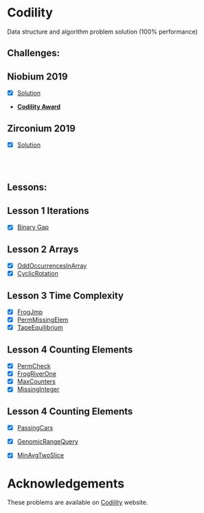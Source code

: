 # Codility
Data structure and algorithm problem solution (100% performance)

## Challenges:

## Niobium 2019</br>
- [x] [Solution](https://github.com/Bansari711/Codility-Lessons/blob/master/Niobium2019.java)</br>
- **[Codility Award](https://app.codility.com/cert/view/certZ79KKC-S2SKGRK8AJRJKK65/)**

## Zirconium 2019</br>
- [x] [Solution](https://github.com/Bansari711/Codility-Lessons/blob/master/Zirconium2019.java)

</br></br>

## Lessons:

## Lesson 1 Iterations</br>
- [x] [Binary Gap](https://github.com/Bansari711/Codility-Lessons/blob/master/BinaryGap.java)

## Lesson 2 Arrays</br>
- [x] [OddOccurrencesInArray](https://github.com/Bansari711/Codility-Lessons/blob/master/OddOccurrencesInArray.java)
- [x] [CyclicRotation](https://github.com/Bansari711/Codility-Lessons/blob/master/CyclicRotation.java)

## Lesson 3 Time Complexity</br>
- [x] [FrogJmp](https://github.com/Bansari711/Codility-Lessons/blob/master/FrogJump.java)
- [x] [PermMissingElem](https://github.com/Bansari711/Codility-Lessons/blob/master/PermMissingElem.java)
- [x] [TapeEquilibrium](https://github.com/Bansari711/Codility-Lessons/blob/master/TapeEquilibrium.java)

## Lesson 4 Counting Elements</br>
- [x] [PermCheck](https://github.com/Bansari711/Codility-Lessons/blob/master/PermCheck.java)
- [x] [FrogRiverOne](https://github.com/Bansari711/Codility-Lessons/blob/master/FrogRiverOne.java)
- [x] [MaxCounters](https://github.com/Bansari711/Codility-Lessons/blob/master/MaxCounters.java)
- [x] [MissingInteger](https://github.com/Bansari711/Codility-Lessons/blob/master/MissingInteger.java)

## Lesson 4 Counting Elements</br>
- [x] [PassingCars](https://github.com/Bansari711/Codility-Lessons/blob/master/PassingCars.java)
- [x] [GenomicRangeQuery](https://github.com/Bansari711/Codility-Lessons/blob/master/GenomicRangeQuery.java)
- [x] [MinAvgTwoSlice](https://github.com/Bansari711/Codility-Lessons/blob/master/MinAvgTwoSlice.java)


# Acknowledgements
These problems are available on [Codility](https://www.codility.com) website.
